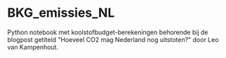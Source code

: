 # BKG_emissies_NL

Python notebook met koolstofbudget-berekeningen behorende bij de blogpost getiteld 
"Hoeveel CO2 mag Nederland nog uitstoten?"
door Leo van Kampenhout. 
